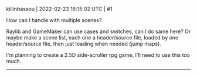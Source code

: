 killinbassou | 2022-02-23 16:15:02 UTC | #1

How can I handle with multiple scenes?

Raylib and GameMaker can use cases and switches, can I do same here? Or maybe make a scene list, each one a header/source file, loaded by one header/source file, then just loading when needed (jump maps).

I'm planning to create a 2.5D side-scroller rpg game, I'll need to use this too much.

-------------------------

